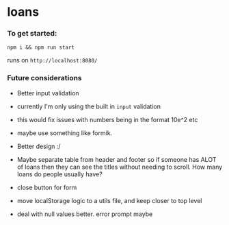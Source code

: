 # loans

### To get started:

`npm i && npm run start`

runs on `http://localhost:8080/`

### Future considerations

- Better input validation
- currently I'm only using the built in `input` validation
- this would fix issues with numbers being in the format 10e^2 etc
- maybe use something like formik.

- Better design :/
- Maybe separate table from header and footer so if someone has ALOT of loans then they can see the titles without needing to scroll. How many loans do people usually have?
- close button for form
- move localStorage logic to a utils file, and keep closer to top level
- deal with null values better. error prompt maybe
